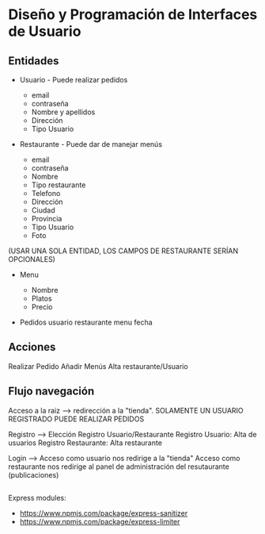 # Diseño y Programación de Interfaces de Usuario

## Entidades

* Usuario - Puede realizar pedidos
    * email
    * contraseña
    * Nombre y apellidos
    * Dirección
    * Tipo Usuario
    
* Restaurante - Puede dar de manejar menús
    * email
    * contraseña
    * Nombre
    * Tipo restaurante
    * Telefono
    * Dirección
    * Ciudad
    * Provincia
    * Tipo Usuario
    * Foto 

(USAR UNA SOLA ENTIDAD, LOS CAMPOS DE RESTAURANTE SERÍAN OPCIONALES)
 
* Menu
    * Nombre
    * Platos  
    * Precio

* Pedidos
    usuario
    restaurante
    menu
    fecha

## Acciones

Realizar Pedido
Añadir Menús
Alta restaurante/Usuario


## Flujo navegación

Acceso a la raiz --> redirección a la "tienda". SOLAMENTE UN USUARIO REGISTRADO PUEDE REALIZAR PEDIDOS

Registro --> Elección Registro Usuario/Restaurante
    Registro Usuario: Alta de usuarios
    Registro Restaurante: Alta restaurante
    
Login -->   Acceso como usuario nos redirige a la "tienda"
            Acceso como restaurante nos redirige al panel de administración del resutaurante (publicaciones)


##

Express modules:

* https://www.npmjs.com/package/express-sanitizer
* https://www.npmjs.com/package/express-limiter